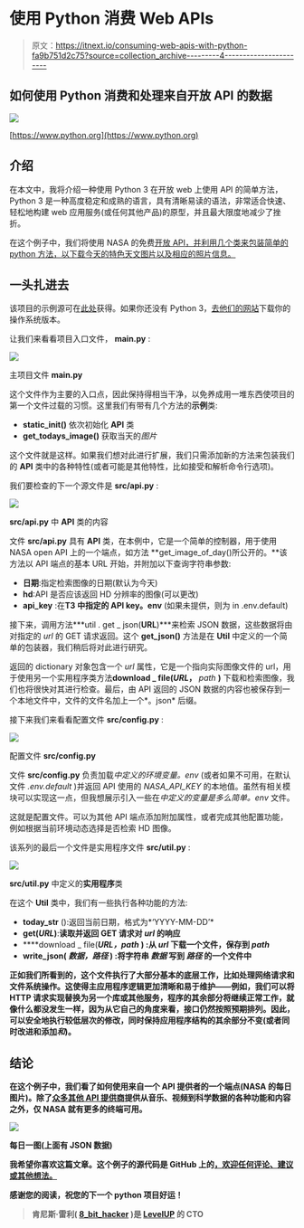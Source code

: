 # 使用 Python 消费 Web APIs

> 原文：<https://itnext.io/consuming-web-apis-with-python-fa9b751d2c75?source=collection_archive---------4----------------------->

## 如何使用 Python 消费和处理来自开放 API 的数据

![](img/91702a8a24da1b56ae443382e8fba254.png)

[https://www.python.org](https://www.python.org)

## 介绍

在本文中，我将介绍一种使用 Python 3 在开放 web 上使用 API 的简单方法，Python 3 是一种高度稳定和成熟的语言，具有清晰易读的语法，非常适合快速、轻松地构建 web 应用服务(或任何其他产品)的原型，并且最大限度地减少了挫折。

在这个例子中，我们将使用 NASA 的免费[开放 API，并利用几个类来包装简单的 python 方法，以下载今天的特色天文图片以及相应的照片信息。](https://api.nasa.gov/index.html)

## 一头扎进去

该项目的示例源可在[此处](https://github.com/kenreilly/consume-api-python-demo)获得。如果你还没有 Python 3，[去他们的网站](https://www.python.org/downloads/)下载你的操作系统版本。

让我们来看看项目入口文件， **main.py** :

![](img/3f7664079407c3254bffca032eddfe38.png)

主项目文件 **main.py**

这个文件作为主要的入口点，因此保持得相当干净，以免养成用一堆东西使项目的第一个文件过载的习惯。这里我们有带有几个方法的**示例**类:

*   **static_init()** 依次初始化 **API** 类
*   **get_todays_image()** 获取当天的*图片*

这个文件就是这样。如果我们想对此进行扩展，我们只需添加新的方法来包装我们的 **API** 类中的各种特性(或者可能是其他特性，比如接受和解析命令行选项)。

我们要检查的下一个源文件是 **src/api.py** :

![](img/920ebc7eb52e70884caee2525f4ddf2d.png)

**src/api.py** 中 **API** 类的内容

文件 **src/api.py** 具有 **API** 类，在本例中，它是一个简单的控制器，用于使用 NASA open API 上的一个端点，如方法 **get_image_of_day()所公开的。**该方法以 API 端点的基本 URL 开始，并附加以下查询字符串参数:

*   **日期**:指定检索图像的日期(默认为今天)
*   **hd**:API 是否应该返回 HD 分辨率的图像(可以更改)
*   **api_key** :在**T3 中指定的 API key。env** (如果未提供，则为 in .env.default)

接下来，调用方法***util . get _ json(****URL****)***来检索 JSON 数据，这些数据将由对指定的 *url* 的 GET 请求返回。这个 **get_json()** 方法是在 **Util** 中定义的一个简单的包装器，我们稍后将对此进行研究。

返回的 dictionary 对象包含一个 *url* 属性，它是一个指向实际图像文件的 url，用于使用另一个实用程序类方法**download _ file(***URL***，** *path* **)** 下载和检索图像，我们也将很快对其进行检查。最后，由 API 返回的 JSON 数据的内容也被保存到一个本地文件中，文件的文件名加上一个*。json* 后缀。

接下来我们来看看配置文件 **src/config.py** :

![](img/310c03ede1087b1b425062e0d4e7dbdc.png)

配置文件 **src/config.py**

文件 **src/config.py** 负责加载*中定义的环境变量。env* (或者如果不可用，在默认文件 *.env.default* )并返回 API 使用的 *NASA_API_KEY* 的本地值。虽然有相关模块可以实现这一点，但我想展示引入一些在*中定义的变量是多么简单。env* 文件。

这就是配置文件。可以为其他 API 端点添加附加属性，或者完成其他配置功能，例如根据当前环境动态选择是否检索 HD 图像。

该系列的最后一个文件是实用程序文件 **src/util.py** :

![](img/d58d2d88999be762582355564e8bece9.png)

**src/util.py** 中定义的**实用程序**类

在这个 **Util** 类中，我们有一些执行各种功能的方法:

*   **today_str** ():返回当前日期，格式为*‘YYYY-MM-DD’*
*   **get(***URL***)**:**读取并返回 GET 请求对 ***url*** 的响应**
*   ****download _ file(***URL，path* **)** :从 ***url*** 下载一个文件，保存到 ***path*****
*   ****write_json(** *数据，路径* **)** :将字符串 ***数据*** 写到 ***路径*** 的一个文件中**

**正如我们所看到的，这个文件执行了大部分基本的底层工作，比如处理网络请求和文件系统操作。这使得主应用程序逻辑更加清晰和易于维护——例如，我们可以将 HTTP 请求实现替换为另一个库或其他服务，程序的其余部分将继续正常工作，就像什么都没发生一样，因为从它自己的角度来看，接口仍然按照预期排列。因此，可以安全地执行较低层次的修改，同时保持应用程序结构的其余部分不变(或者同时改进和添加*和*)。**

## **结论**

**在这个例子中，我们看了如何使用来自一个 API 提供者的一个端点(NASA 的每日图片)。除了[众多其他 API 提供商](https://github.com/n0shake/Public-APIs)提供从音乐、视频到科学数据的各种功能和内容之外，仅 NASA 就有更多的终端可用。**

**![](img/e92d0290bc04936cbd17c1576ece72d3.png)**

**每日一图(上面有 JSON 数据)**

**我希望你喜欢这篇文章。这个例子的源代码是 GitHub 上的[，欢迎任何评论、建议或其他想法。](https://github.com/kenreilly/consume-api-python-demo)**

**感谢您的阅读，祝您的下一个 python 项目好运！**

> **肯尼斯·雷利( [8_bit_hacker](https://twitter.com/8_bit_hacker) )是 [LevelUP](https://lvl-up.tech/) 的 CTO**